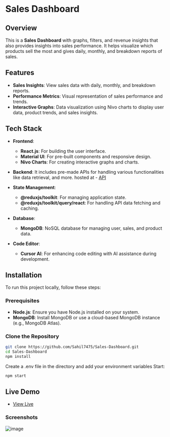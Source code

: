 # Sales Dashboard

## Overview

This is a **Sales Dashboard** with graphs, filters, and revenue insights that also provides insights into sales performance. It helps visualize which products sell the most and gives daily, monthly, and breakdown reports of sales.

## Features

- **Sales Insights**: View sales data with daily, monthly, and breakdown reports.
- **Performance Metrics**: Visual representation of sales performance and trends.
- **Interactive Graphs**: Data visualization using Nivo charts to display user data, product trends, and sales insights.

## Tech Stack

- **Frontend**:
  - **React.js**: For building the user interface.
  - **Material UI**: For pre-built components and responsive design.
  - **Nivo Charts**: For creating interactive graphs and charts.
  
- **Backend**:
  It includes pre-made APIs for handling various functionalities like data retrieval, and more.
  hosted at - [API](https://admin-dashboard-psi-eight-90.vercel.app/)

- **State Management**:
  - **@reduxjs/toolkit**: For managing application state.
  - **@reduxjs/toolkit/query/react**: For handling API data fetching and caching.

- **Database**:
  - **MongoDB**: NoSQL database for managing user, sales, and product data.
    
- **Code Editor**:
  -  **Cursor AI**: For enhancing code editing with AI assistance during development.

## Installation

To run this project locally, follow these steps:

### Prerequisites

- **Node.js**: Ensure you have Node.js installed on your system.
- **MongoDB**: Install MongoDB or use a cloud-based MongoDB instance (e.g., MongoDB Atlas).

### Clone the Repository

```bash
git clone https://github.com/Sahil7475/Sales-Dashboard.git
cd Sales-Dashboard
npm install
```
Create a .env file in the directory and add your environment variables
Start:
```bash
npm start 
```
## Live Demo
- [View Live](https://sales-dashboard-mocha.vercel.app/)

### Screenshots
![image](https://github.com/user-attachments/assets/9936d94f-aa46-4a39-af5d-24c6663296a5)


